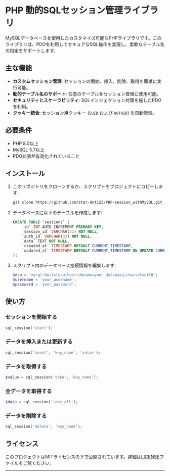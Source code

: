 # PHP 動的SQLセッション管理ライブラリ

MySQLデータベースを使用したカスタマイズ可能なPHPライブラリです。このライブラリは、PDOを利用してセキュアなSQL操作を実現し、柔軟なテーブル名の指定をサポートします。

## 主な機能

- **カスタムセッション管理**: セッションの開始、挿入、削除、取得を簡単に実行可能。
- **動的テーブル名のサポート**: 任意のテーブルをセッション管理に使用可能。
- **セキュリティとスケーラビリティ**: SQLインジェクション対策を施したPDOを利用。
- **クッキー統合**: セッション用クッキー (`SUID` および `AUTHID`) を自動管理。

## 必要条件

- PHP 8.0以上
- MySQL 5.7以上
- PDO拡張が有効化されていること

## インストール

1. このリポジトリをクローンするか、スクリプトをプロジェクトにコピーします:
   ```bash
   git clone https://github.com/star-dot123/PHP-session_withMySQL.git
   ```

2. データベースに以下のテーブルを作成します:
   ```sql
   CREATE TABLE `sessions` (
       `id` INT AUTO_INCREMENT PRIMARY KEY,
       `session_id` VARCHAR(32) NOT NULL,
       `auth_id` VARCHAR(32) NOT NULL,
       `data` TEXT NOT NULL,
       `created_at` TIMESTAMP DEFAULT CURRENT_TIMESTAMP,
       `updated_at` TIMESTAMP DEFAULT CURRENT_TIMESTAMP ON UPDATE CURRENT_TIMESTAMP
   );
   ```

3. スクリプト内のデータベース接続情報を編集します:
   ```php
   $dsn = 'mysql:host=localhost;dbname=your_database;charset=utf8';
   $username = 'your_username';
   $password = 'your_password';
   ```

## 使い方

### セッションを開始する
```php
sql_session('start');
```

### データを挿入または更新する
```php
sql_session('inset', 'key_name', 'value');
```

### データを取得する
```php
$value = sql_session('take', 'key_name');
```

### 全データを取得する
```php
$data = sql_session('take_all');
```

### データを削除する
```php
sql_session('delete', 'key_name');
```

## ライセンス

このプロジェクトはMITライセンスの下で公開されています。詳細は[LICENSE](LICENSE)ファイルをご覧ください。

---